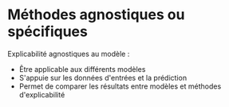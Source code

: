 # Méthodes agnostiques ou spécifiques

Explicabilité agnostiques au modèle :
- Être applicable aux différents modèles
- S'appuie sur les données d'entrées et la prédiction
- Permet de comparer les résultats entre modèles et méthodes d'explicabilité